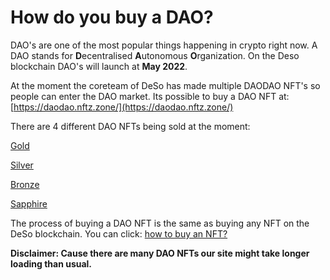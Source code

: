 # How do you buy a DAO?

DAO's are one of the most popular things happening in crypto right now. A DAO stands for **D**ecentralised **A**utonomous **O**rganization. On the Deso blockchain DAO's will launch at **May 2022**.&#x20;

At the moment the coreteam of DeSo has made multiple DAODAO NFT's so people can enter the DAO market. Its possible to buy a DAO NFT at: [https://daodao.nftz.zone/](https://daodao.nftz.zone/)

There are 4 different DAO NFTs being sold at the moment:

[Gold](https://daodao.nftz.zone/nft/d7ad20c81880b90d794da27ab427697abf21f1f4bf708d1586fa0cc9972e4f05)

[Silver](https://daodao.nftz.zone/nft/e946cb33cf570faf2b61c5e791cfe43fe4a19cb8fc7a5ade0cee0b6c6d6f9417)

[Bronze](https://daodao.nftz.zone/nft/274bc76cf7711f9e9ec025dced7d5f02d2eabc6ae8291f2175e77cff648d157e)

[Sapphire](https://daodao.nftz.zone/nft/d5b422885bd2c748eeb9723cdb8c3500114f4f1690c27ec38c849f1b6f8746ca)



The process of buying a DAO NFT is the same as buying any NFT on the DeSo blockchain. You can click: [how to buy an NFT?](how-to-buy-an-nft.md)



**Disclaimer: Cause there are many DAO NFTs our site might take longer loading than usual.**&#x20;
